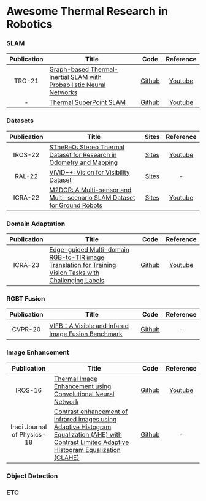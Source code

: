 # Awesome Thermal Research in Robotics

### SLAM
|Publication|Title|Code|Reference|
|:---:|---|:---:|:---:|
|TRO-21|[Graph-based Thermal-Inertial SLAM with Probabilistic Neural Networks](https://arxiv.org/abs/2104.07196)|[Github](https://github.com/risqiutama/ti-slam)|[Youtube](https://www.youtube.com/watch?v=EZ1gpetEN8c)|
|-|[Thermal SuperPoint SLAM](https://github.com/specarmi/Thermal_SuperPoint_SLAM/blob/master/ROB_530_Final_Report_Thermal_SuperPoint_SLAM.pdf)|[Github](https://github.com/specarmi/Thermal_SuperPoint_SLAM)|[Youtube](https://www.youtube.com/watch?v=TwUVYOlQn44)|

### Datasets
|Publication|Title|Sites|Reference|
|:---:|---|:---:|:---:|
|IROS-22|[STheReO: Stereo Thermal Dataset for Research in Odometry and Mapping](https://ieeexplore.ieee.org/document/9981857)|[Sites](https://sites.google.com/view/rpmsthereo/)|[Youtube](https://www.youtube.com/watch?v=U81_vpHymAA)|
|RAL-22|[ViViD++: Vision for Visibility Dataset](https://arxiv.org/abs/2204.06183)|[Sites](https://visibilitydataset.github.io/)|-|
|ICRA-22|[M2DGR: A Multi-sensor and Multi-scenario SLAM Dataset for Ground Robots](https://arxiv.org/abs/2112.13659)|[Sites](https://github.com/SJTU-ViSYS/M2DGR)|[Youtube](https://www.youtube.com/watch?v=73enWUwxJ1k)|

### Domain Adaptation
|Publication|Title|Code|Reference|
|:---:|---|:---:|:---:|
|ICRA-23|[Edge-guided Multi-domain RGB-to-TIR image Translation for Training Vision Tasks with Challenging Labels](https://arxiv.org/pdf/2301.12689.pdf)|[Github](https://github.com/rpmsnu/sRGB-TIR)|[Youtube](https://www.youtube.com/watch?v=K-uWCB8Y7eo)|

### RGBT Fusion
|Publication|Title|Code|Reference|
|:---:|---|:---:|:---:|
|CVPR-20|[VIFB：A Visible and Infared Image Fusion Benchmark](https://arxiv.org/abs/2002.03322)|[Github](https://github.com/xingchenzhang/VIFB.git)|-|


### Image Enhancement
|Publication|Title|Code|Reference|
|:---:|---|:---:|:---:|
|IROS-16|[Thermal Image Enhancement using Convolutional Neural Network](https://ieeexplore.ieee.org/document/7759059)|[Github](https://github.com/ninadakolekar/Thermal-Image-Enhancement)|[Youtube](https://www.youtube.com/watch?v=6hTtcXQaYxI)|
|Iraqi Journal of Physics-18|[Contrast enhancement of infrared images using Adaptive Histogram Equalization (AHE) with Contrast Limited Adaptive Histogram Equalization (CLAHE)](https://www.researchgate.net/publication/327979488_Contrast_enhancement_of_infrared_images_using_Adaptive_Histogram_Equalization_AHE_with_Contrast_Limited_Adaptive_Histogram_Equalization_CLAHE)|[Github](https://github.com/omerferhatt/clahe-infrared-image-enhance)|-|


### Object Detection

### ETC
